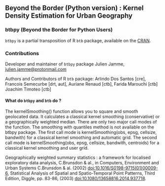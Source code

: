 ## Beyond the Border (Python version) : Kernel Density Estimation for Urban Geography

### btbpy (Beyond the Border for Python Users)

`btbpy` is a partial transposition of R `btb` package, available on the [CRAN](https://cran.r-project.org/web/packages/btb/index.html).

### Contributions

Developer and maintainer of `btbpy` package
Julien Jamme, <julien.jamme@protonmail.com>

Authors and Contributors of R `btb` package:
Arlindo Dos Santos [cre],
Francois Semecurbe [drt, aut],
Auriane Renaud [ctb],
Farida Marouchi [ctb]
Joachim Timoteo [ctb]

#### What do `btbpy` and `btb` do ?

The kernelSmoothing() function allows you to square and smooth geolocated data. It calculates a classical kernel smoothing (conservative) or a geographically weighted median. There are only two major call modes of the function. The smoothing with quantiles method is not available on the btbpy package.
The first call mode is kernelSmoothing(obs, epsg, cellsize, bandwith) for a classical kernel smoothing and automatic grid.
The second call mode is kernelSmoothing(obs, epsg, cellsize, bandwith, centroids) for a classical kernel smoothing and user grid.
        
Geographically weighted summary statistics : a framework for localised exploratory data analysis, C.Brunsdon & al., in Computers, Environment and Urban Systems C.Brunsdon & al. (2002) <doi:10.1016/S0198-9715(01)00009-6>, 
Statistical Analysis of Spatial and Spatio-Temporal Point Patterns, Third Edition, Diggle, pp. 83-86, (2003) <doi:10.1080/13658816.2014.937718>.
